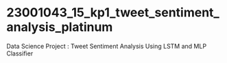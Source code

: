 # 23001043_15_kp1_tweet_sentiment_analysis_platinum
Data Science Project : Tweet Sentiment Analysis Using LSTM and MLP Classifier

